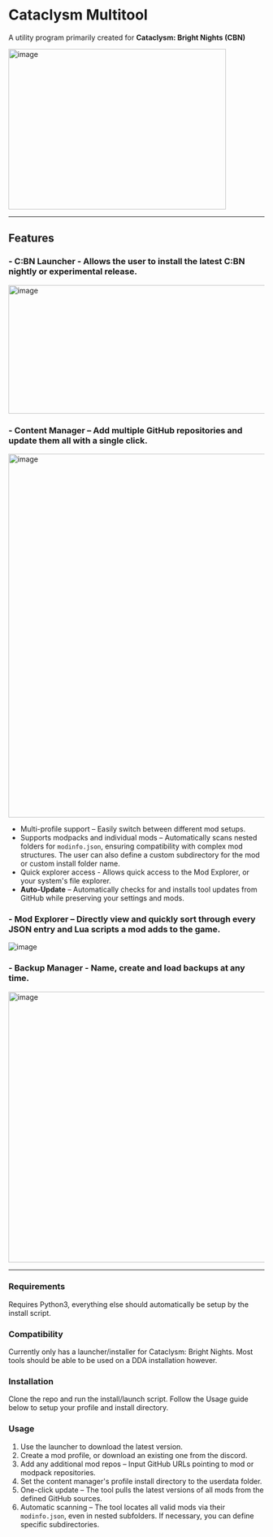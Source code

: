 # Cataclysm Multitool
A utility program primarily created for **Cataclysm: Bright Nights (CBN)**

<img width="428" height="316" alt="image" src="https://github.com/user-attachments/assets/11ab2858-1296-4971-b353-c8ecd5e35343" />

---

## Features
  
### - C:BN Launcher - Allows the user to install the latest C:BN nightly or experimental release.
  <img width="545" height="253" alt="image" src="https://github.com/user-attachments/assets/85e7b9cc-11dd-48c7-93e3-f398377adde4" />
  
### - Content Manager – Add multiple GitHub repositories and update them all with a single click.
  <img width="978" height="716" alt="image" src="https://github.com/user-attachments/assets/1dcd7a9b-3dd7-4d2b-8290-fd01dbb9e555" />
  
  - Multi-profile support – Easily switch between different mod setups.
  - Supports modpacks and individual mods – Automatically scans nested folders for `modinfo.json`, ensuring compatibility with complex mod structures. The user can also define a custom subdirectory for the mod or custom install folder name.
  - Quick explorer access - Allows quick access to the Mod Explorer, or your system's file explorer.
  - **Auto-Update** – Automatically checks for and installs tool updates from GitHub while preserving your settings and mods.
  
### - Mod Explorer – Directly view and quickly sort through every JSON entry and Lua scripts a mod adds to the game.
  ![image](https://github.com/user-attachments/assets/a85facb4-c834-415b-964c-ece3f928d6e7)
  
### - Backup Manager - Name, create and load backups at any time.
  <img width="918" height="533" alt="image" src="https://github.com/user-attachments/assets/30c07e7d-d14e-4fab-8a88-762310665865" />

---

### Requirements
Requires Python3, everything else should automatically be setup by the install script.

### Compatibility
Currently only has a launcher/installer for Cataclysm: Bright Nights. Most tools should be able to be used on a DDA installation however.

### Installation

Clone the repo and run the install/launch script. Follow the Usage guide below to setup your profile and install directory.

### Usage

1. Use the launcher to download the latest version.
2. Create a mod profile, or download an existing one from the discord.
3. Add any additional mod repos – Input GitHub URLs pointing to mod or modpack repositories.
4. Set the content manager's profile install directory to the userdata folder.
5. One-click update – The tool pulls the latest versions of all mods from the defined GitHub sources.
6. Automatic scanning – The tool locates all valid mods via their `modinfo.json`, even in nested subfolders. If necessary, you can define specific subdirectories.
